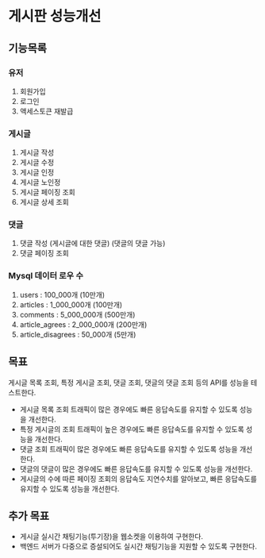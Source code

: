 # 게시판 성능개선

## 기능목록

### 유저
1. 회원가입
2. 로그인
3. 액세스토큰 재발급

### 게시글
1. 게시글 작성
2. 게시글 수정
3. 게시글 인정
4. 게시글 노인정
5. 게시글 페이징 조회
6. 게시글 상세 조회

### 댓글
1. 댓글 작성 (게시글에 대한 댓글) (댓글의 댓글 가능)
2. 댓글 페이징 조회

### Mysql 데이터 로우 수
1. users : 100_000개 (10만개)
2. articles : 1_000_000개 (100만개)
3. comments : 5_000_000개 (500만개)
4. article_agrees : 2_000_000개 (200만개)
5. article_disagrees : 50_000개 (5만개)

## 목표
게시글 목록 조회, 특정 게시글 조회, 댓글 조회, 댓글의 댓글 조회 등의 API를 성능을 테스트한다.
- 게시글 목록 조회 트래픽이 많은 경우에도 빠른 응답속도를 유지할 수 있도록 성능을 개선한다.
- 특정 게시글의 조회 트래픽이 높은 경우에도 빠른 응답속도를 유지할 수 있도록 성능을 개선한다.
- 댓글 조회 트래픽이 많은 경우에도 빠른 응답속도를 유지할 수 있도록 성능을 개선한다.
- 댓글의 댓글이 많은 경우에도 빠른 응답속도를 유지할 수 있도록 성능을 개선한다.
- 게시글의 수에 따른 페이징 조회의 응답속도 지연수치를 알아보고, 빠른 응답속도를 유지할 수 있도록 성능을 개선한다.

## 추가 목표
- 게시글 실시간 채팅기능(투기장)을 웹소켓을 이용하여 구현한다.
- 백엔드 서버가 다중으로 증설되어도 실시간 채팅기능을 지원할 수 있도록 구현한다.
